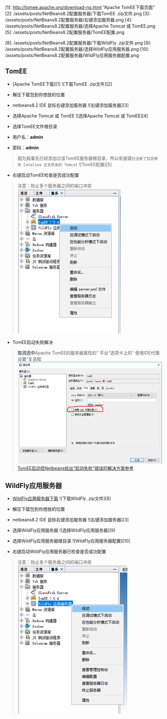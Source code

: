 ﻿  [1]: http://tomee.apache.org/download-ng.html  “Apache TomEE下载页面”
  [2]: /assets/posts/NetBeans8.2配置服务器/下载TomEE .zip文件.png
  [3]: /assets/posts/NetBeans8.2配置服务器/右键添加服务器.png
  [4]: /assets/posts/NetBeans8.2配置服务器/选择Apache Tomcat 或 TomEE.png
  [5]: /assets/posts/NetBeans8.2配置服务器/TomEE配置.png

  [6]: /assets/posts/NetBeans8.2配置服务器/启动TomEE.png
  [6.1]:  /assets/posts/NetBeans8.2配置服务器/TomEE启动失败解决.png
  [6.2]:  https://stackoverflow.com/questions/30647156/tomee-starts-but-netbeans-gives-failed-to-start-error  "TomEE启动但Netbeans给出“启动失败”错误的解决方案参考"
  [7]: http://wildfly.org/downloads/  "WildFly应用服务器下载页面"
  [8]: /assets/posts/NetBeans8.2配置服务器/下载WildFly .zip文件.png
  [9]: /assets/posts/NetBeans8.2配置服务器/选择WildFly应用服务器.png
  [10]: /assets/posts/NetBeans8.2配置服务器/WildFly应用服务器配置.png

  [11]: /assets/posts/NetBeans8.2配置服务器/启动WildFly应用服务器.png


##  TomEE
*  [Apache TomEE下载][1]
![下载TomEE .zip文件][2]

*  解压下载包到你想放的位置

*  netbeans8.2 IDE 鼠标右键添加服务器
![右键添加服务器][3]

*  选择Apache Tomcat 或 TomEE
![选择Apache Tomcat 或 TomEE][4]

*  选择TomEE文件根目录
*  用户名：**admin**
*  密码：**admin**
>  因为我事先已经添加过该TomEE服务器根目录，所以有报错`已注册了包含相同 Catalina 主文件夹的 Tomcat`
![TomEE配置][5]


*  右键启动TomEE检查是否成功配置
>  注意：防止多个服务器之间的端口冲突
![启动TomEE][6]

*  TomEE启动失败解决
>  **取消选中**Apache TomEE的服务器属性的“ 平台”选项卡上的“ 使用IDE代理设置”复选框
![TomEE启动失败解决][6.1]
[TomEE启动但Netbeans给出“启动失败”错误的解决方案参考][6.2]

##  WildFly应用服务器
*  [WildFly应用服务器下载][7]
![下载WildFly .zip文件][8]

*  解压下载包到你想放的位置

*  netbeans8.2 IDE 鼠标右键添加服务器
![右键添加服务器][3]

*  选择WildFly应用服务器
![选择WildFly应用服务器][9]

*  选择WildFly应用服务器根目录
![WildFly应用服务器配置][10]

*  右键启动WildFly应用服务器已检查是否成功配置
>  注意：防止多个服务器之间的端口冲突
![启动WildFly应用服务器][11]


